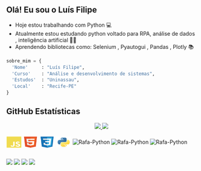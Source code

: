 ## Olá! Eu sou o Luís Filipe 

- Hoje estou trabalhando com Python 💻
- Atualmente estou estudando python voltado para RPA, análise de dados , inteligência artificial 👨‍💻
- Aprendendo bibliotecas como: Selenium , Pyautogui , Pandas , Plotly 📚

```python
sobre_mim = {
  'Nome'     : "Luís Filipe",
  'Curso'    : "Análise e desenvolvimento de sistemas",
  'Estudos'  : "Uninassau",
  'Local'    : "Recife-PE"
}
```
## **GitHub Estatísticas**
<div>
 <center>
<a href="https://github.com/luisfilipelima">
  <img height="160em" src="https://github-readme-stats.vercel.app/api/top-langs/?username=luisfilipelima&layout=compact&langs_count=7&theme=dracula">
</a>
<a href="https://github.com/luisfilipelima">
    <img height="160em" src="https://github-readme-stats.vercel.app/api?username=luisfilipelima&show_icons=true&theme=dracula&count_private=true">
</a>
  </center>
</div>
<div style="display: inline_block"><br>
  <img align="center" alt="Rafa-Js" height="30" width="40" src="https://raw.githubusercontent.com/devicons/devicon/master/icons/javascript/javascript-plain.svg">
  <img align="center" alt="Rafa-HTML" height="30" width="40" src="https://raw.githubusercontent.com/devicons/devicon/master/icons/html5/html5-original.svg">
  <img align="center" alt="Rafa-CSS" height="30" width="40" src="https://raw.githubusercontent.com/devicons/devicon/master/icons/css3/css3-original.svg">
  <img align="center" alt="Rafa-Python" height="30" width="40" src="https://raw.githubusercontent.com/devicons/devicon/master/icons/python/python-original.svg">
  <img  align="center" alt="Rafa-Python" height="30" width="40"src="https://cdn.jsdelivr.net/gh/devicons/devicon@latest/icons/selenium/selenium-original.svg" />
  <img  align="center" alt="Rafa-Python" height="30" width="40"src="https://cdn.jsdelivr.net/gh/devicons/devicon@latest/icons/pandas/pandas-plain-wordmark.svg" />
  <img align="center" alt="Rafa-Python" height="30" width="40"src="https://cdn.jsdelivr.net/gh/devicons/devicon@latest/icons/php/php-original.svg" />
</div>

##

<div> 
  <a href="https://instagram.com/filipecode_" target="_blank"><img src="https://img.shields.io/badge/-Instagram-%23E4405F?style=for-the-badge&logo=instagram&logoColor=white" target="_blank"></a>
  <a href="https://discord.gg/wagxzStdcR" target="_blank"><img src="https://img.shields.io/badge/Discord-7289DA?style=for-the-badge&logo=discord&logoColor=white" target="_blank"></a> 
  <a href = "mailto:contatorafaballerini@gmail.com"><img src="https://img.shields.io/badge/-Gmail-%23333?style=for-the-badge&logo=gmail&logoColor=white" target="_blank"></a>
  <a href="https://www.linkedin.com/in/lu%C3%ADs-filipe-04a761242//" target="_blank"><img src="https://img.shields.io/badge/-LinkedIn-%230077B5?style=for-the-badge&logo=linkedin&logoColor=white" target="_blank"></a> 
  
</div>
  

